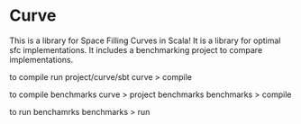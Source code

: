 Curve
=====

This is a library for Space Filling Curves in Scala!
It is a library for optimal sfc implementations. It includes a benchmarking project to compare implementations. 

to compile run project/curve/sbt
curve > compile

to compile benchmarks
curve > project benchmarks
benchmarks > compile

to run benchamrks
benchmarks > run

